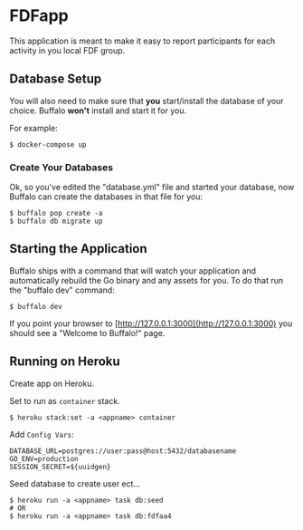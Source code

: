 # FDFapp

This application is meant to make it easy to report participants for each activity in you local FDF group.

## Database Setup

You will also need to make sure that **you** start/install the database of your choice. Buffalo **won't** install and start it for you.

For example:

	$ docker-compose up

### Create Your Databases

Ok, so you've edited the "database.yml" file and started your database, now Buffalo can create the databases in that file for you:

	$ buffalo pop create -a
	$ buffalo db migrate up

## Starting the Application

Buffalo ships with a command that will watch your application and automatically rebuild the Go binary and any assets for you. To do that run the "buffalo dev" command:

	$ buffalo dev

If you point your browser to [http://127.0.0.1:3000](http://127.0.0.1:3000) you should see a "Welcome to Buffalo!" page.


## Running on Heroku

Create app on Heroku.

Set to run as `container` stack.

    $ heroku stack:set -a <appname> container

Add `Config Vars`:

    DATABASE_URL=postgres://user:pass@host:5432/databasename
	GO_ENV=production
	SESSION_SECRET=${uuidgen}

Seed database to create user ect...

    $ heroku run -a <appname> task db:seed
	# OR
    $ heroku run -a <appname> task db:fdfaa4
